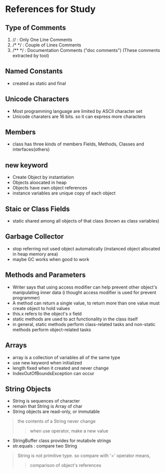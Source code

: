 # References for Study


## Type of Comments
1. //		: Only One Line Comments
2. /* */	: Couple of Lines Comments
3. /** */	: Documentation Comments ("doc comments")
(These comments extracted by tool)


## Named Constants
- created as static and final


## Unicode Characters
- Most programming language are limited by ASCII character set
- Unicode charaters are 16 bits. so it can express more characters


## Members
- class has three kinds of members
Fields, Methods, Classes and interfaces(others)


## new keyword
- Create Object by instantiation
- Objects aloocated in heap
- Objects have own object references
- instance variables are
unique copy of each object 


## Staic or Class Fields
- static shared among all objects of that class
(known as class variables)


## Garbage Collector
- stop referring not used object automatically
(instanced object allocated in heap memory area)
- maybe GC works when good to work


## Methods and Parameters
- Writer says that using access modifier can help prevent
other object's manipulating inner data
(i thought access modifier is used for prevent programmer)
- A method can return a single value,
to return more than one value
must create object to hold values
- this.x refers to the object's x field
- static methods are used to act functionality in the class itself
- in general, static methods perform class-related tasks
and non-static methods perform object-related tasks


## Arrays
- array is a collection of variables all of the same type
- use new keyword when initialized
- length fixed when it created and never change
- IndexOutOfBoundsException can occur


## String Objects
- String is sequences of character
- remain that String is Array of char
- String objects are read-only, or immutable
> the contents of a String never change
>> when use operator, make a new value

- StringBuffer class provides for mutabvle strings
- str.equals : compare two String
> String is not primitive type. so compare with '=' operator means,
>> comparison of object's references





